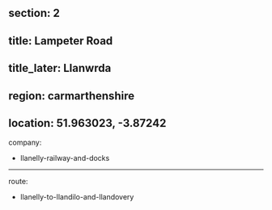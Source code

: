 section: 2
----
title: Lampeter Road
----
title_later: Llanwrda
----
region: carmarthenshire
----
location: 51.963023, -3.87242
----
company:
- llanelly-railway-and-docks
----
route:
- llanelly-to-llandilo-and-llandovery
